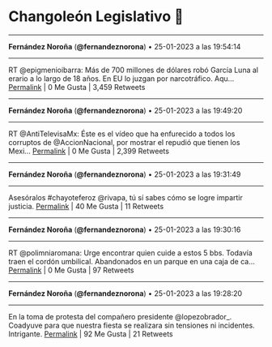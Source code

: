 # Changoleón Legislativo 🙈
*****
**Fernández Noroña** (**@fernandeznorona**) • 25-01-2023 a las 19:54:14
*****
RT @epigmenioibarra: Más de 700 millones de dólares robó García Luna al erario a lo largo de 18 años. En EU lo juzgan por narcotráfico. Aqu…
[Permalink](https://twitter.com/fernandeznorona/status/1618457258551316480) | 0 Me Gusta | 3,459 Retweets
*****
**Fernández Noroña** (**@fernandeznorona**) • 25-01-2023 a las 19:49:20
*****
RT @AntiTelevisaMx: Éste es el vídeo que ha enfurecido a todos los corruptos de @AccionNacional, por mostrar el repudió que tienen los Mexi…
[Permalink](https://twitter.com/fernandeznorona/status/1618456027015557122) | 0 Me Gusta | 2,399 Retweets
*****
**Fernández Noroña** (**@fernandeznorona**) • 25-01-2023 a las 19:31:49
*****
Asesóralos #chayoteferoz @rivapa, tú sí sabes cómo se logre impartir justicia.
[Permalink](https://twitter.com/fernandeznorona/status/1618451617132732416) | 40 Me Gusta | 11 Retweets
*****
**Fernández Noroña** (**@fernandeznorona**) • 25-01-2023 a las 19:30:16
*****
RT @polimniaromana: Urge encontrar quien cuide a estos 5 bbs. Todavía traen el cordón umbilical.
Abandonados en un parque en una caja de ca…
[Permalink](https://twitter.com/fernandeznorona/status/1618451226517200897) | 0 Me Gusta | 97 Retweets
*****
**Fernández Noroña** (**@fernandeznorona**) • 25-01-2023 a las 19:28:20
*****
En la toma de protesta del compañero presidente @lopezobrador_. Coadyuve para que nuestra fiesta se realizara sin tensiones ni incidentes. Intrigante.
[Permalink](https://twitter.com/fernandeznorona/status/1618450738723819520) | 92 Me Gusta | 21 Retweets